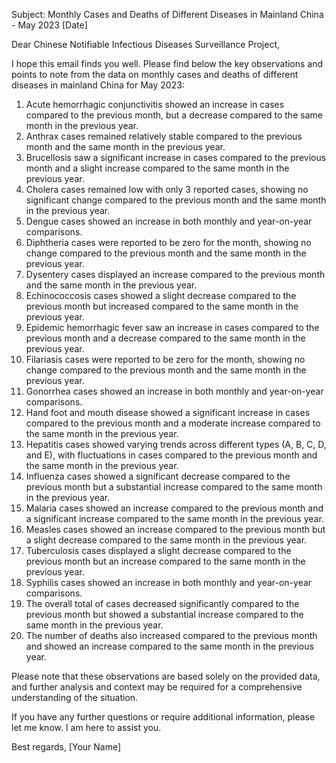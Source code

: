 Subject: Monthly Cases and Deaths of Different Diseases in Mainland China - May 2023 [Date]

Dear Chinese Notifiable Infectious Diseases Surveillance Project,

I hope this email finds you well. Please find below the key observations and points to note from the data on monthly cases and deaths of different diseases in mainland China for May 2023:

1. Acute hemorrhagic conjunctivitis showed an increase in cases compared to the previous month, but a decrease compared to the same month in the previous year.
2. Anthrax cases remained relatively stable compared to the previous month and the same month in the previous year.
3. Brucellosis saw a significant increase in cases compared to the previous month and a slight increase compared to the same month in the previous year.
4. Cholera cases remained low with only 3 reported cases, showing no significant change compared to the previous month and the same month in the previous year.
5. Dengue cases showed an increase in both monthly and year-on-year comparisons.
6. Diphtheria cases were reported to be zero for the month, showing no change compared to the previous month and the same month in the previous year.
7. Dysentery cases displayed an increase compared to the previous month and the same month in the previous year.
8. Echinococcosis cases showed a slight decrease compared to the previous month but increased compared to the same month in the previous year.
9. Epidemic hemorrhagic fever saw an increase in cases compared to the previous month and a decrease compared to the same month in the previous year.
10. Filariasis cases were reported to be zero for the month, showing no change compared to the previous month and the same month in the previous year.
11. Gonorrhea cases showed an increase in both monthly and year-on-year comparisons.
12. Hand foot and mouth disease showed a significant increase in cases compared to the previous month and a moderate increase compared to the same month in the previous year.
13. Hepatitis cases showed varying trends across different types (A, B, C, D, and E), with fluctuations in cases compared to the previous month and the same month in the previous year.
14. Influenza cases showed a significant decrease compared to the previous month but a substantial increase compared to the same month in the previous year.
15. Malaria cases showed an increase compared to the previous month and a significant increase compared to the same month in the previous year.
16. Measles cases showed an increase compared to the previous month but a slight decrease compared to the same month in the previous year.
17. Tuberculosis cases displayed a slight decrease compared to the previous month but an increase compared to the same month in the previous year.
18. Syphilis cases showed an increase in both monthly and year-on-year comparisons.
19. The overall total of cases decreased significantly compared to the previous month but showed a substantial increase compared to the same month in the previous year.
20. The number of deaths also increased compared to the previous month and showed an increase compared to the same month in the previous year.

Please note that these observations are based solely on the provided data, and further analysis and context may be required for a comprehensive understanding of the situation.

If you have any further questions or require additional information, please let me know. I am here to assist you.

Best regards,
[Your Name]
